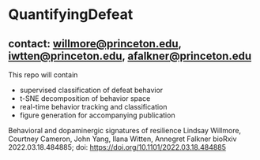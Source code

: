 # QuantifyingDefeat
## contact: willmore@princeton.edu, iwtten@princeton.edu, afalkner@princeton.edu
This repo will contain
- supervised classification of defeat behavior
- t-SNE decomposition of behavior space
- real-time behavior tracking and classification
- figure generation for accompanying publication


Behavioral and dopaminergic signatures of resilience
Lindsay Willmore, Courtney Cameron, John Yang, Ilana Witten, Annegret Falkner
bioRxiv 2022.03.18.484885; doi: https://doi.org/10.1101/2022.03.18.484885
